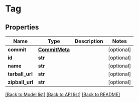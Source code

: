# Tag

## Properties
Name | Type | Description | Notes
------------ | ------------- | ------------- | -------------
**commit** | [**CommitMeta**](CommitMeta.md) |  | [optional]
**id** | **str** |  | [optional]
**name** | **str** |  | [optional]
**tarball_url** | **str** |  | [optional]
**zipball_url** | **str** |  | [optional]

[[Back to Model list]](../README.md#documentation-for-models) [[Back to API list]](../README.md#documentation-for-api-endpoints) [[Back to README]](../README.md)


